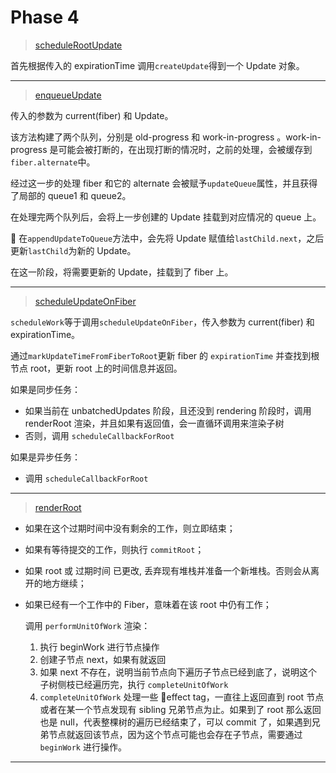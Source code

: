 # Phase 4

> [scheduleRootUpdate](../ReactFiberReconciler.md#scheduleRootUpdate)

首先根据传入的 expirationTime 调用`createUpdate`得到一个 Update 对象。

---

> [enqueueUpdate](../ReactUpdateQueue.md#enqueueUpdate)

传入的参数为 current(fiber) 和 Update。

该方法构建了两个队列，分别是 old-progress 和 work-in-progress 。work-in-progress 是可能会被打断的，在出现打断的情况时，之前的处理，会被缓存到`fiber.alternate`中。

经过这一步的处理 fiber 和它的 alternate 会被赋予`updateQueue`属性，并且获得了局部的 queue1 和 queue2。

在处理完两个队列后，会将上一步创建的 Update 挂载到对应情况的 queue 上。

 在`appendUpdateToQueue`方法中，会先将 Update 赋值给`lastChild.next`，之后更新`lastChild`为新的 Update。

在这一阶段，将需要更新的 Update，挂载到了 fiber 上。

---

> [scheduleUpdateOnFiber](../ReactFiberWorkLoop.md#scheduleUpdateOnFiber)

`scheduleWork`等于调用`scheduleUpdateOnFiber`，传入参数为 current(fiber) 和 expirationTime。

通过`markUpdateTimeFromFiberToRoot`更新 fiber 的 `expirationTime` 并查找到根节点 root，更新 root 上的时间信息并返回。

如果是同步任务：

- 如果当前在 unbatchedUpdates 阶段，且还没到 rendering 阶段时，调用 renderRoot 渲染，并且如果有返回值，会一直循环调用来渲染子树
- 否则，调用 `scheduleCallbackForRoot`

如果是异步任务：

- 调用 `scheduleCallbackForRoot`

---

> [renderRoot](../ReactFiberWorkLoop.md#renderRoot)

- 如果在这个过期时间中没有剩余的工作，则立即结束；
- 如果有等待提交的工作，则执行 `commitRoot`；
- 如果 root 或 过期时间 已更改, 丢弃现有堆栈并准备一个新堆栈。否则会从离开的地方继续；
- 如果已经有一个工作中的 Fiber，意味着在该 root 中仍有工作；

  调用 `performUnitOfWork` 渲染：

  1. 执行 beginWork 进行节点操作
  2. 创建子节点 next，如果有就返回
  3. 如果 next 不存在，说明当前节点向下遍历子节点已经到底了，说明这个子树侧枝已经遍历完，执行 `completeUnitOfWork`
  4. `completeUnitOfWork` 处理一些 effect tag，一直往上返回直到 root 节点或者在某一个节点发现有 sibling 兄弟节点为止。如果到了 root 那么返回也是 null，代表整棵树的遍历已经结束了，可以 commit 了，如果遇到兄弟节点就返回该节点，因为这个节点可能也会存在子节点，需要通过 `beginWork` 进行操作。

---
